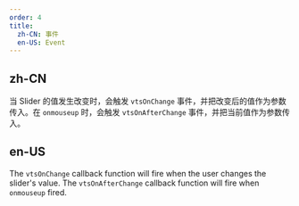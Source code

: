 ```yaml
---
order: 4
title:
  zh-CN: 事件
  en-US: Event
---
```


## zh-CN

当 Slider 的值发生改变时，会触发 `vtsOnChange` 事件，并把改变后的值作为参数传入。在 `onmouseup` 时，会触发 `vtsOnAfterChange` 事件，并把当前值作为参数传入。

## en-US

The `vtsOnChange` callback function will fire when the user changes the slider's value. The `vtsOnAfterChange` callback function will fire when `onmouseup` fired.
